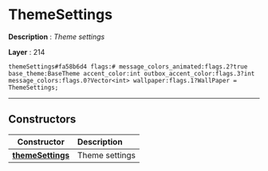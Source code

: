 # ThemeSettings

**Description** : *Theme settings*

**Layer** : 214

```tl
themeSettings#fa58b6d4 flags:# message_colors_animated:flags.2?true base_theme:BaseTheme accent_color:int outbox_accent_color:flags.3?int message_colors:flags.0?Vector<int> wallpaper:flags.1?WallPaper = ThemeSettings;
```

---

## Constructors

| Constructor | Description |
| :---: | :--- |
| [**themeSettings**](constructor/themeSettings) | Theme settings |